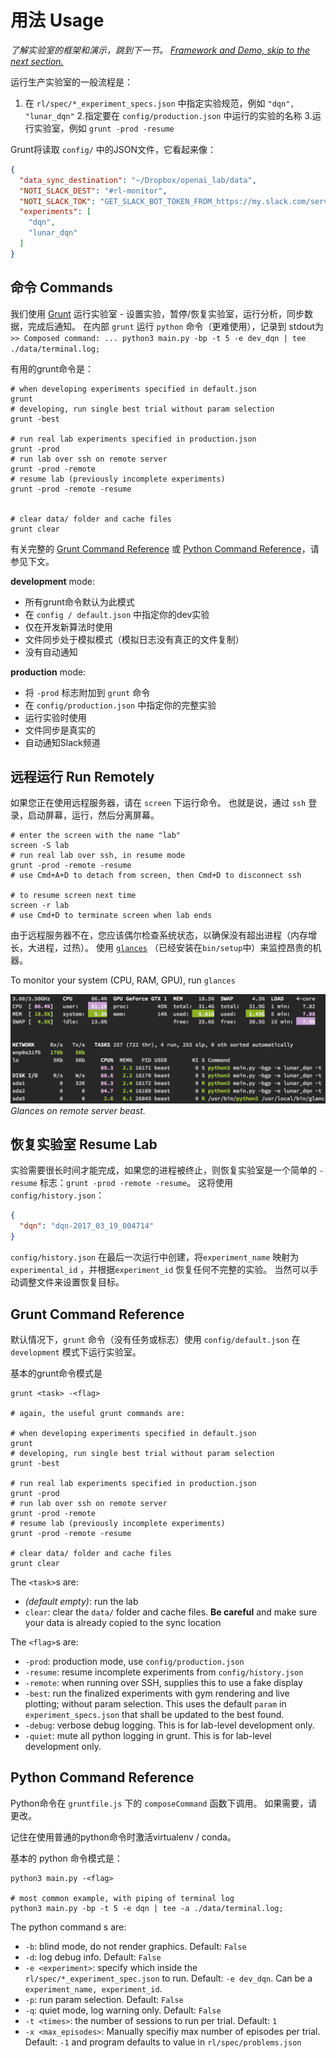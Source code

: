 # <a name="usage"></a>用法 Usage

*了解实验室的框架和演示，跳到下一节。 [Framework and Demo, skip to the next section.](#structure)*

运行生产实验室的一般流程是：

1. 在 `rl/spec/*_experiment_specs.json` 中指定实验规范，例如 `"dqn", "lunar_dqn"`
2.指定要在 `config/production.json` 中运行的实验的名称
3.运行实验室，例如 `grunt -prod -resume`

Grunt将读取 `config/` 中的JSON文件，它看起来像：

```json
{
  "data_sync_destination": "~/Dropbox/openai_lab/data",
  "NOTI_SLACK_DEST": "#rl-monitor",
  "NOTI_SLACK_TOK": "GET_SLACK_BOT_TOKEN_FROM_https://my.slack.com/services/new/bot",
  "experiments": [
    "dqn",
    "lunar_dqn"
  ]
}
```


## 命令 Commands

我们使用 [Grunt](http://gruntjs.com/) 运行实验室 - 设置实验，暂停/恢复实验室，运行分析，同步数据，完成后通知。 在内部 `grunt` 运行 `python` 命令（更难使用），记录到 stdout为 `>> Composed command: ... python3 main.py -bp -t 5 -e dev_dqn | tee ./data/terminal.log;`

有用的grunt命令是：

```shell
# when developing experiments specified in default.json
grunt
# developing, run single best trial without param selection
grunt -best

# run real lab experiments specified in production.json
grunt -prod
# run lab over ssh on remote server
grunt -prod -remote
# resume lab (previously incomplete experiments)
grunt -prod -remote -resume


# clear data/ folder and cache files
grunt clear
```

有关完整的 [Grunt Command Reference](#grunt-cmd) 或 [Python Command Reference](#python-cmd)，请参见下文。


**development** mode:

- 所有grunt命令默认为此模式
- 在 `config / default.json` 中指定你的dev实验
- 仅在开发新算法时使用
- 文件同步处于模拟模式（模拟日志没有真正的文件复制）
- 没有自动通知


**production** mode:

- 将 `-prod` 标志附加到 `grunt` 命令
- 在 `config/production.json` 中指定你的完整实验
- 运行实验时使用
- 文件同步是真实的
- 自动通知Slack频道


## 远程运行 Run Remotely

如果您正在使用远程服务器，请在 `screen` 下运行命令。 也就是说，通过 `ssh` 登录，启动屏幕，运行，然后分离屏幕。

```shell
# enter the screen with the name "lab"
screen -S lab
# run real lab over ssh, in resume mode
grunt -prod -remote -resume
# use Cmd+A+D to detach from screen, then Cmd+D to disconnect ssh

# to resume screen next time
screen -r lab
# use Cmd+D to terminate screen when lab ends
```

由于远程服务器不在，您应该偶尔检查系统状态，以确保没有超出进程（内存增长，大进程，过热）。 使用 [`glances`](https://github.com/nicolargo/glances) （已经安装在`bin/setup`中）来监控昂贵的机器。

<aside class="notice">
To monitor your system (CPU, RAM, GPU), run <code>glances</code>
</aside>

![](./images/glances.png "Glances to monitor your system")
*Glances on remote server beast.*


## 恢复实验室 Resume Lab

实验需要很长时间才能完成，如果您的进程被终止，则恢复实验室是一个简单的 `-resume` 标志：`grunt -prod -remote -resume`。 这将使用 `config/history.json`：

```json
{
  "dqn": "dqn-2017_03_19_004714"
}
```

`config/history.json` 在最后一次运行中创建，将`experiment_name` 映射为 `experimental_id` ，并根据`experiment_id` 恢复任何不完整的实验。 当然可以手动调整文件来设置恢复目标。


## <a name="grunt-cmd"></a>Grunt Command Reference

默认情况下，`grunt` 命令（没有任务或标志）使用 `config/default.json` 在 `development` 模式下运行实验室。

基本的grunt命令模式是

```shell
grunt <task> -<flag>

# again, the useful grunt commands are:

# when developing experiments specified in default.json
grunt
# developing, run single best trial without param selection
grunt -best

# run real lab experiments specified in production.json
grunt -prod
# run lab over ssh on remote server
grunt -prod -remote
# resume lab (previously incomplete experiments)
grunt -prod -remote -resume

# clear data/ folder and cache files
grunt clear
```

The `<task>`s are:

- _(default empty)_: run the lab
- `clear`: clear the `data/` folder and cache files. **Be careful** and make sure your data is already copied to the sync location


The `<flag>`s are:

- `-prod`: production mode, use `config/production.json`
- `-resume`: resume incomplete experiments from `config/history.json`
- `-remote`: when running over SSH, supplies this to use a fake display
- `-best`: run the finalized experiments with gym rendering and live plotting; without param selection. This uses the default `param` in `experiment_specs.json` that shall be updated to the best found.
- `-debug`: verbose debug logging. This is for lab-level development only.
- `-quiet`: mute all python logging in grunt. This is for lab-level development only.


## <a name="python-cmd"></a>Python Command Reference

Python命令在 `gruntfile.js` 下的 `composeCommand` 函数下调用。 如果需要，请更改。

<aside class="notice">
记住在使用普通的python命令时激活virtualenv / conda。
</aside>

基本的 python 命令模式是：

```shell
python3 main.py -<flag>

# most common example, with piping of terminal log
python3 main.py -bp -t 5 -e dqn | tee -a ./data/terminal.log;
```

The python command <flag>s are:

- `-b`: blind mode, do not render graphics. Default: `False`
- `-d`: log debug info. Default: `False`
- `-e <experiment>`: specify which inside the `rl/spec/*_experiment_spec.json` to run. Default: `-e dev_dqn`. Can be a `experiment_name, experiment_id`.
- `-p`: run param selection. Default: `False`
- `-q`: quiet mode, log warning only. Default: `False`
- `-t <times>`: the number of sessions to run per trial. Default: `1`
- `-x <max_episodes>`: Manually specifiy max number of episodes per trial. Default: `-1` and program defaults to value in `rl/spec/problems.json`
